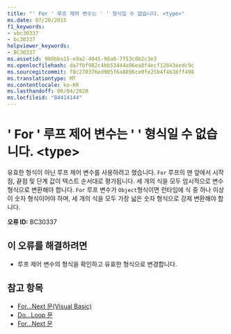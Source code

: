 ```yaml
---
title: "' For ' 루프 제어 변수는 ' ' 형식일 수 없습니다. <type>"
ms.date: 07/20/2015
f1_keywords:
- vbc30337
- bc30337
helpviewer_keywords:
- BC30337
ms.assetid: 988bba15-e9a2-4045-98a0-7f53c8b2c3e3
ms.openlocfilehash: da7fbf982c4bb53444a96ea8f4ecf12843eedc9c
ms.sourcegitcommit: f8c270376ed905f6a8896ce0fe25b4f4b38ff498
ms.translationtype: MT
ms.contentlocale: ko-KR
ms.lasthandoff: 06/04/2020
ms.locfileid: "84414144"
---
```

# <a name="for-loop-control-variable-cannot-be-of-type-type"></a>' For ' 루프 제어 변수는 ' ' 형식일 수 없습니다. \<type>
유효한 형식이 아닌 루프 제어 변수를 사용하려고 했습니다. `For` 루프의 맨 앞에서 시작점, 끝점 및 단계 값이 텍스트 순서대로 평가됩니다. 세 개의 식을 모두 암시적으로 변수 형식으로 변환해야 합니다. `For` 루프 변수가 `Object`형식이면 런타임에 식 중 하나 이상이 숫자 형식이어야 하며, 세 개의 식을 모두 가장 넓은 숫자 형식으로 강제 변환해야 합니다.  
  
 **오류 ID:** BC30337  
  
## <a name="to-correct-this-error"></a>이 오류를 해결하려면  
  
- 루프 제어 변수의 형식을 확인하고 유효한 형식으로 변경합니다.  
  
## <a name="see-also"></a>참고 항목

- [For...Next 문(Visual Basic)](../language-reference/statements/for-next-statement.md)
- [Do...Loop 문](../language-reference/statements/do-loop-statement.md)
- [For...Next 문](../language-reference/statements/for-next-statement.md)
